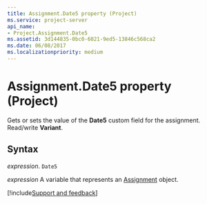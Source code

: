 ```yaml
---
title: Assignment.Date5 property (Project)
ms.service: project-server
api_name:
- Project.Assignment.Date5
ms.assetid: 3d144835-0bc0-6021-9ed5-13846c568ca2
ms.date: 06/08/2017
ms.localizationpriority: medium
---
```



# Assignment.Date5 property (Project)

Gets or sets the value of the **Date5** custom field for the assignment. Read/write **Variant**.


## Syntax

_expression_. `Date5`

_expression_ A variable that represents an [Assignment](./Project.Assignment.md) object.

[!include[Support and feedback](~/includes/feedback-boilerplate.md)]